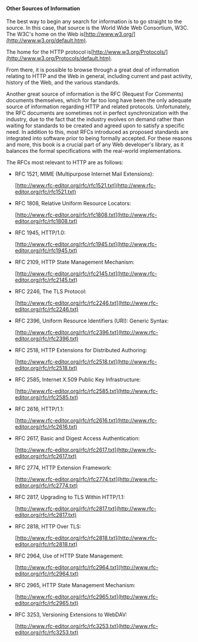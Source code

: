 #### Other Sources of Information

The best way to begin any search for information is to go straight to the source. In this case, that source is the World Wide Web Consortium, W3C. The W3C's home on the Web is[http://www.w3.org/](http://www.w3.org/default.htm).

The home for the HTTP protocol is[http://www.w3.org/Protocols/](http://www.w3.org/Protocols/default.htm).

From there, it is possible to browse through a great deal of information relating to HTTP and the Web in general, including current and past activity, history of the Web, and the various standards.

Another great source of information is the RFC \(Request For Comments\) documents themselves, which for far too long have been the only adequate source of information regarding HTTP and related protocols. Unfortunately, the RFC documents are sometimes not in perfect synchronization with the industry, due to the fact that the industry evolves on demand rather than waiting for standards to be created and agreed upon to satisfy a specific need. In addition to this, most RFCs introduced as proposed standards are integrated into software prior to being formally accepted. For these reasons and more, this book is a crucial part of any Web developer's library, as it balances the formal specifications with the real-world implementations.

The RFCs most relevant to HTTP are as follows:

* RFC 1521, MIME \(Multipurpose Internet Mail Extensions\):

  [http://www.rfc-editor.org/rfc/rfc1521.txt](http://www.rfc-editor.org/rfc/rfc1521.txt)

* RFC 1808, Relative Uniform Resource Locators:

  [http://www.rfc-editor.org/rfc/rfc1808.txt](http://www.rfc-editor.org/rfc/rfc1808.txt)

* RFC 1945, HTTP/1.0:

  [http://www.rfc-editor.org/rfc/rfc1945.txt](http://www.rfc-editor.org/rfc/rfc1945.txt)

* RFC 2109, HTTP State Management Mechanism:

  [http://www.rfc-editor.org/rfc/rfc2145.txt](http://www.rfc-editor.org/rfc/rfc2145.txt)

* RFC 2246, The TLS Protocol:

  [http://www.rfc-editor.org/rfc/rfc2246.txt](http://www.rfc-editor.org/rfc/rfc2246.txt)

* RFC 2396, Uniform Resource Identifiers \(URI\): Generic Syntax:

  [http://www.rfc-editor.org/rfc/rfc2396.txt](http://www.rfc-editor.org/rfc/rfc2396.txt)

* RFC 2518, HTTP Extensions for Distributed Authoring:

  [http://www.rfc-editor.org/rfc/rfc2518.txt](http://www.rfc-editor.org/rfc/rfc2518.txt)

* RFC 2585, Internet X.509 Public Key Infrastructure:

  [http://www.rfc-editor.org/rfc/rfc2585.txt](http://www.rfc-editor.org/rfc/rfc2585.txt)

* RFC 2616, HTTP/1.1:

  [http://www.rfc-editor.org/rfc/rfc2616.txt](http://www.rfc-editor.org/rfc/rfc2616.txt)

* RFC 2617, Basic and Digest Access Authentication:

  [http://www.rfc-editor.org/rfc/rfc2617.txt](http://www.rfc-editor.org/rfc/rfc2617.txt)

* RFC 2774, HTTP Extension Framework:

  [http://www.rfc-editor.org/rfc/rfc2774.txt](http://www.rfc-editor.org/rfc/rfc2774.txt)

* RFC 2817, Upgrading to TLS Within HTTP/1.1:

  [http://www.rfc-editor.org/rfc/rfc2817.txt](http://www.rfc-editor.org/rfc/rfc2817.txt)

* RFC 2818, HTTP Over TLS:

  [http://www.rfc-editor.org/rfc/rfc2818.txt](http://www.rfc-editor.org/rfc/rfc2818.txt)

* RFC 2964, Use of HTTP State Management:

  [http://www.rfc-editor.org/rfc/rfc2964.txt](http://www.rfc-editor.org/rfc/rfc2964.txt)

* RFC 2965, HTTP State Management Mechanism:

  [http://www.rfc-editor.org/rfc/rfc2965.txt](http://www.rfc-editor.org/rfc/rfc2965.txt)

* RFC 3253, Versioning Extensions to WebDAV:

  [http://www.rfc-editor.org/rfc/rfc3253.txt](http://www.rfc-editor.org/rfc/rfc3253.txt)



